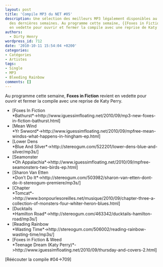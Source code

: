```yaml
---
layout: post
title: 'Compile MP3 du NET #05'
description: Une sélection des meilleurs MP3 légalement disponibles au téléchargement
  des dernières semaines. Au programme cette semaine, {{Foxes in Fiction}} revient
  en vedette pour ouvrir et fermer la compile avec une reprise de Katy Perry.
authors:
  - Dirty Henry
wordpress_id: 712
date: '2010-10-11 15:54:04 +0200'
categories:
- Catégories
- Artistes
tags:
- Single
- MP3
- Bleeding Rainbow
comments: []
---
```

Au programme cette semaine, __Foxes in Fiction__ revient en vedette pour ouvrir et fermer la compile avec une reprise de Katy Perry.

<ul class="polaroids">

<li><div class=polaroid>[<img410>Foxes In Fiction<br />*Bathurst*->http://www.iguessimfloating.net/2010/09/mp3-new-foxes-in-fiction-bathurst.html]</div></li>
<li><div class=polaroid>[<img411>Mean Wind<br />*Yr Swword*->http://www.iguessimfloating.net/2010/09/mpfree-mean-windss-what-happens-in-hingham-ep.html]</div></li>
<li><div class=polaroid>[<img412>Lower Dens<br />*Blue And Silver*->http://stereogum.com/522201/lower-dens-blue-and-silver/mp3s/]</div></li>
<li><div class=polaroid>[<img413>Seamonster<br />*Oh Appalachia*->http://www.iguessimfloating.net/2010/09/mpfree-seamonsters-two-birds-ep.html]</div></li>
<li><div class=polaroid>[<img414>Sharon Van Etten<br />*Don’t Do It*->http://stereogum.com/503982/sharon-van-etten-dont-do-it-stereogum-premiere/mp3s/]</div></li>
<li><div class=polaroid>[<img415>Chapter<br />*Tomcat*->http://www.bonpourlesoreilles.net/musique/2010/09/chapter-three-a-collection-of-monsters-four-whiter-heron-blues.html]</div></li>
<li><div class=polaroid>[<img416>Ducktails<br />*Hamilton Road*->http://stereogum.com/463342/ducktails-hamilton-road/mp3s/]</div></li>
<li><div class=polaroid>[<img417>Reading Rainbow<br />*Wasting Time*->http://stereogum.com/506002/reading-rainbow-wasting-time/mp3s/]</div></li>
<li><div class=polaroid>[<img418>Foxes in Fiction & Weed<br />*Teenage Dream (Katy Perry)*->http://www.iguessimfloating.net/2010/09/thursday-and-covers-2.html]</div></li>


</ul>

[Réécouter la compile #04->709]
